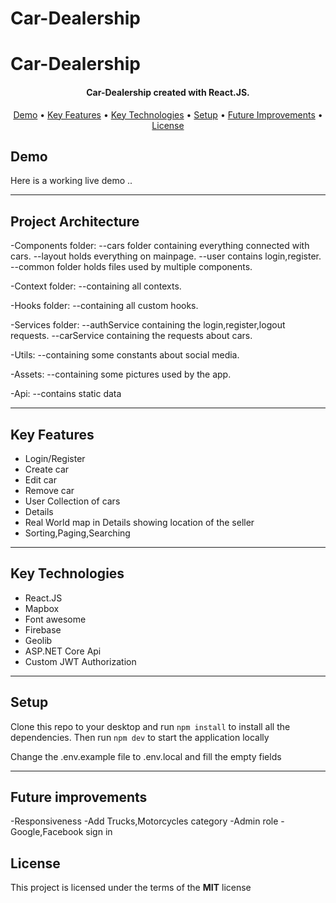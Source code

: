 # Car-Dealership

<h1>
Car-Dealership
</h1>

<h4 align="center">
   Car-Dealership created with React.JS.
</h4>

<p align="center">
   <!-- <img src="https://airbnb-clone-krisko512-gmailcom.vercel.app" alt="Release" />
   <img src="https://airbnb-clone-krisko512-gmailcom.vercel.app" alt="Deployment" />
   <img src="https://img.shields.io/github/license/kivanov22/Airbnb-Clone" alt="License" /> -->
</p>

<p align="center">
  <a href="#demo">Demo</a> •
  <a href="#key-features">Key Features</a> •
  <a href="#key-technologies">Key Technologies</a> •
  <a href="#setup">Setup</a> •
  <a href="#future-improvements">Future Improvements</a> •
  <a href="#license">License</a>
</p>

## Demo

Here is a working live demo ..

---

## Project Architecture

-Components folder:
--cars folder containing everything connected with cars.
--layout holds everything on mainpage.
--user contains login,register.
--common folder holds files used by multiple components.

-Context folder:
--containing all contexts.

-Hooks folder:
--containing all custom hooks.

-Services folder:
--authService containing the login,register,logout requests.
--carService containing the requests about cars.

-Utils:
--containing some constants about social media.

-Assets:
--containing some pictures used by the app.

-Api:
--contains static data 

---

## Key Features

- Login/Register
- Create car
- Edit car
- Remove car
- User Collection of cars
- Details
- Real World map in Details showing location of the seller
- Sorting,Paging,Searching


---

## Key Technologies

- React.JS
- Mapbox
- Font awesome
- Firebase
- Geolib
- ASP.NET Core Api
- Custom JWT Authorization

---

## Setup

Clone this repo to your desktop and run `npm install` to install all the dependencies.
Then run `npm dev` to start the application locally

Change the .env.example file to .env.local and fill the empty fields

---

## Future improvements

-Responsiveness
-Add Trucks,Motorcycles category
-Admin role
-Google,Facebook sign in

## License



This project is licensed under the terms of the **MIT** license